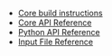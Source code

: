 
* [Core build instructions](BUILD.md)
* [Core API Reference](API.md)
* [Python API Reference](API_Python.md)
* [Input File Reference](INPUT.md)
